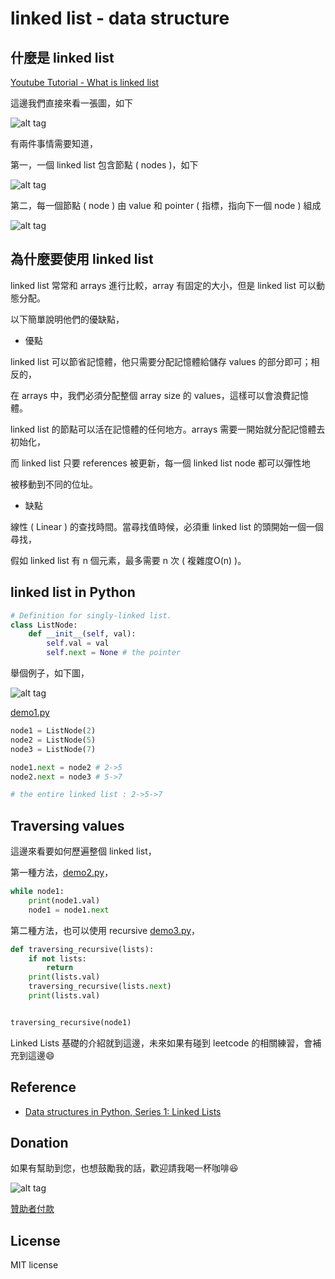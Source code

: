 # linked list - data structure

## 什麼是 linked list

[Youtube Tutorial - What is linked list](https://youtu.be/A2VeeXpgs2w)

這邊我們直接來看一張圖，如下

![alt tag](https://imgur.com/Y1GXqGT.png)

有兩件事情需要知道，

第一，一個 linked list 包含節點 ( nodes )，如下

![alt tag](https://i.imgur.com/imFpGqV.png)

第二，每一個節點 ( node ) 由 value 和 pointer ( 指標，指向下一個 node ) 組成

![alt tag](https://i.imgur.com/Y6Ml76V.png)


## 為什麼要使用 linked list

linked list 常常和 arrays 進行比較，array 有固定的大小，但是 linked list 可以動態分配。

以下簡單說明他們的優缺點，

* 優點

linked list 可以節省記憶體，他只需要分配記憶體給儲存 values 的部分即可；相反的，

在 arrays 中，我們必須分配整個 array size 的 values，這樣可以會浪費記憶體。

linked list 的節點可以活在記憶體的任何地方。arrays 需要一開始就分配記憶體去初始化，

而 linked list 只要 references 被更新，每一個 linked list node 都可以彈性地

被移動到不同的位址。

* 缺點

線性 ( Linear ) 的查找時間。當尋找值時候，必須重 linked list 的頭開始一個一個尋找，

假如 linked list 有 n 個元素，最多需要 n 次 ( 複雜度O(n) )。

## linked list in Python

```python
# Definition for singly-linked list.
class ListNode:
    def __init__(self, val):
        self.val = val
        self.next = None # the pointer
```

舉個例子，如下圖，

![alt tag](https://imgur.com/Y1GXqGT.png)

[demo1.py](https://github.com/twtrubiks/python-notes/blob/master/data_structure/linked_list/Introduction/demo1.py)

```python
node1 = ListNode(2)
node2 = ListNode(5)
node3 = ListNode(7)

node1.next = node2 # 2->5
node2.next = node3 # 5->7

# the entire linked list : 2->5->7
```

## Traversing values

這邊來看要如何歷遍整個 linked list，

第一種方法，[demo2.py](https://github.com/twtrubiks/python-notes/blob/master/data_structure/linked_list/Introduction/demo2.py)，

```python
while node1:
    print(node1.val)
    node1 = node1.next
```

第二種方法，也可以使用 recursive [demo3.py](https://github.com/twtrubiks/python-notes/blob/master/data_structure/linked_list/Introduction/demo3.py)，

```python
def traversing_recursive(lists):
    if not lists:
        return
    print(lists.val)
    traversing_recursive(lists.next)
    print(lists.val)


traversing_recursive(node1)
```

Linked Lists 基礎的介紹就到這邊，未來如果有碰到 leetcode 的相關練習，會補充到這邊:smile:

## Reference

* [Data structures in Python, Series 1: Linked Lists](https://medium.com/@kojinoshiba/data-structures-in-python-series-1-linked-lists-d9f848537b4d)

## Donation

如果有幫助到您，也想鼓勵我的話，歡迎請我喝一杯咖啡:laughing:

![alt tag](https://i.imgur.com/LRct9xa.png)

[贊助者付款](https://payment.opay.tw/Broadcaster/Donate/9E47FDEF85ABE383A0F5FC6A218606F8)

## License

MIT license
